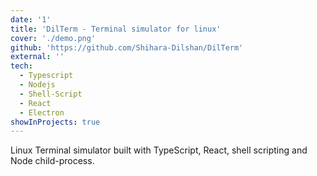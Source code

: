 ```yaml
---
date: '1'
title: 'DilTerm - Terminal simulator for linux'
cover: './demo.png'
github: 'https://github.com/Shihara-Dilshan/DilTerm'
external: ''
tech:
  - Typescript
  - Nodejs
  - Shell-Script
  - React
  - Electron
showInProjects: true
---
```


Linux Terminal simulator built with TypeScript, React, shell scripting and Node child-process.
